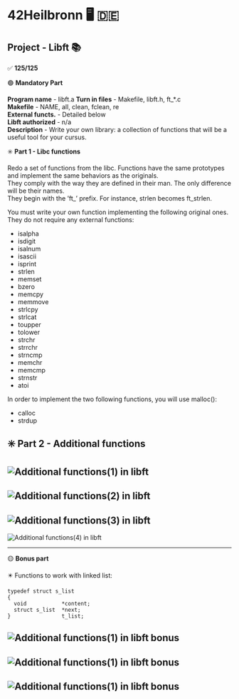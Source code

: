 # 42Heilbronn :desktop_computer: :de:

## Project - Libft :books:

:white_check_mark: **125/125**

:green_circle: **Mandatory Part**

**Program name** - libft.a 
**Turn in files** - Makefile, libft.h, ft_*.c\
**Makefile**      - NAME, all, clean, fclean, re\
**External functs.** - Detailed below\
**Libft authorized** -  n/a\
**Description**      - Write your own library: a collection of functions that will be a useful tool for your cursus.

:eight_spoked_asterisk: **Part 1 - Libc functions**

Redo a set of functions from the libc. Functions have the same prototypes and implement the same behaviors as the originals.\
They comply with the way they are defined in their man. The only difference will be their names.\
They begin with the ’ft_’ prefix. For instance, strlen becomes ft_strlen.

You must write your own function implementing the following original ones. They do not require any external functions:
- isalpha
- isdigit
- isalnum
- isascii
- isprint
- strlen
- memset
- bzero
- memcpy
- memmove
- strlcpy
- strlcat
- toupper
- tolower
- strchr
- strrchr
- strncmp
- memchr
- memcmp
- strnstr
- atoi

In order to implement the two following functions, you will use malloc():

- calloc
- strdup

:eight_spoked_asterisk: **Part 2 - Additional functions**
---
![Additional functions(1) in libft](https://github.com/Tilek12/42HN-libft/blob/master/.pics_libft/libft001.png)
---
![Additional functions(2) in libft](https://github.com/Tilek12/42HN-libft/blob/master/.pics_libft/libft002.png)
---
![Additional functions(3) in libft](https://github.com/Tilek12/42HN-libft/blob/master/.pics_libft/libft003.png)
---

![Additional functions(4) in libft](https://github.com/Tilek12/42HN-libft/blob/master/.pics_libft/libft004.png)


-----------------------------------------------------------

:yellow_circle: **Bonus part**

:eight_pointed_black_star: Functions to work with linked list:

```
typedef struct s_list
{
  void           *content;
  struct s_list  *next;
}                t_list;
```

![Additional functions(1) in libft bonus](https://github.com/Tilek12/42HN-libft/blob/master/.pics_libft/libft_b_001.png)
----
![Additional functions(1) in libft bonus](https://github.com/Tilek12/42HN-libft/blob/master/.pics_libft/libft_b_002.png)
----
![Additional functions(1) in libft bonus](https://github.com/Tilek12/42HN-libft/blob/master/.pics_libft/libft_b_003.png)
----

